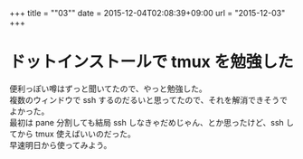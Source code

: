 +++
title = ""03""
date = 2015-12-04T02:08:39+09:00
url = "2015-12-03"
+++

ドットインストールで tmux を勉強した
===
便利っぽい噂はずっと聞いてたので、やっと勉強した。  
複数のウィンドウで ssh するのだるいと思ってたので、それを解消できそうでよかった。  
最初は pane 分割しても結局 ssh しなきゃだめじゃん、とか思ったけど、ssh してから tmux 使えばいいのだった。  
早速明日から使ってみよう。
